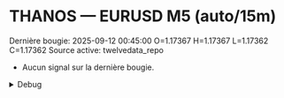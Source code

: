 # THANOS — EURUSD M5 (auto/15m)
Dernière bougie: 2025-09-12 00:45:00  O=1.17367  H=1.17367  L=1.17362  C=1.17362
Source active: twelvedata_repo

- Aucun signal sur la dernière bougie.

<details><summary>Debug</summary>

- TD_API_KEY manquant.

</details>